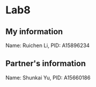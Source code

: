 # Lab8

## My information

Name: Ruichen Li, PID: A15896234

## Partner's information

Name: Shunkai Yu, PID: A15660186

